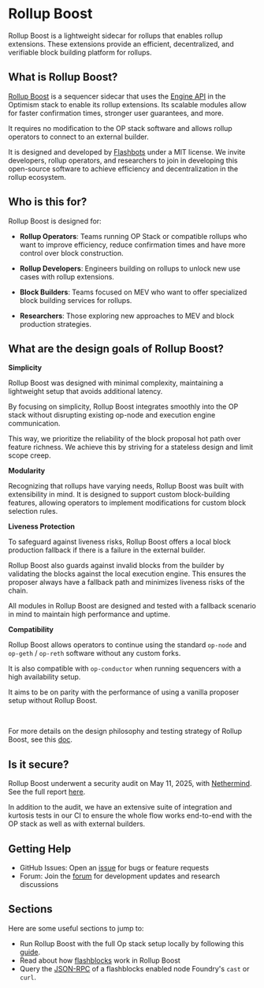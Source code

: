 # Rollup Boost

Rollup Boost is a lightweight sidecar for rollups that enables rollup extensions. These extensions provide an efficient, decentralized, and verifiable block building platform for rollups.

## What is Rollup Boost?

[Rollup Boost](https://github.com/flashbots/rollup-boost/) is a sequencer sidecar that uses the [Engine API](https://specs.optimism.io/protocol/exec-engine.html#engine-api) in the Optimism stack to enable its rollup extensions. Its scalable modules allow for faster confirmation times, stronger user guarantees, and more.

It requires no modification to the OP stack software and allows rollup operators to connect to an external builder.

It is designed and developed by [Flashbots](https://flashbots.net/) under a MIT license. We invite developers, rollup operators, and researchers to join in developing this open-source software to achieve efficiency and decentralization in the rollup ecosystem.

## Who is this for?

Rollup Boost is designed for:

- **Rollup Operators**: Teams running OP Stack or compatible rollups who want to improve efficiency, reduce confirmation times and have more control over block construction.

- **Rollup Developers**: Engineers building on rollups to unlock new use cases with rollup extensions.

- **Block Builders**: Teams focused on MEV who want to offer specialized block building services for rollups.

- **Researchers**: Those exploring new approaches to MEV and block production strategies.

## What are the design goals of Rollup Boost?

**Simplicity**

Rollup Boost was designed with minimal complexity, maintaining a lightweight setup that avoids additional latency. 

By focusing on simplicity, Rollup Boost integrates smoothly into the OP stack without disrupting existing op-node and execution engine communication.

This way, we prioritize the reliability of the block proposal hot path over feature richness. We achieve this by striving for a stateless design and limit scope creep.

**Modularity**

Recognizing that rollups have varying needs, Rollup Boost was built with extensibility in mind. It is designed to support custom block-building features, allowing operators to implement modifications for custom block selection rules.

**Liveness Protection**

To safeguard against liveness risks, Rollup Boost offers a local block production fallback if there is a failure in the external builder.

Rollup Boost also guards against invalid blocks from the builder by validating the blocks against the local execution engine. This ensures the proposer always have a fallback path and minimizes liveness risks of the chain.

All modules in Rollup Boost are designed and tested with a fallback scenario in mind to maintain high performance and uptime.

**Compatibility**

Rollup Boost allows operators to continue using the standard `op-node` and `op-geth` / `op-reth` software without any custom forks. 

It is also compatible with `op-conductor` when running sequencers with a high availability setup.

It aims to be on parity with the performance of using a vanilla proposer setup without Rollup Boost.

<br>

For more details on the design philosophy and testing strategy of Rollup Boost, see this [doc](https://github.com/flashbots/rollup-boost/blob/main/docs/design-philosophy-testing-strategy.md).

## Is it secure?

Rollup Boost underwent a security audit on May 11, 2025, with [Nethermind](https://www.nethermind.io). See the full report [here](https://github.com/flashbots/rollup-boost/blob/main/docs/NM_0411_0491_Security_Review_World_Rollup_Boost.pdf).

In addition to the audit, we have an extensive suite of integration and kurtosis tests in our CI to ensure the whole flow works end-to-end with the OP stack as well as with external builders.

## Getting Help

- GitHub Issues: Open an [issue](https://github.com/flashbots/rollup-boost/issues/new) for bugs or feature requests
- Forum: Join the [forum](https://collective.flashbots.net/c/rollup-boost) for development updates and research discussions

## Sections

Here are some useful sections to jump to:

- Run Rollup Boost with the full Op stack setup locally by following this [guide](./operators/local.md).
- Read about how [flashblocks](./modules/flashblocks.md) work in Rollup Boost
- Query the [JSON-RPC](./developers/flashblocks-rpc.md) of a flashblocks enabled node Foundry's `cast` or `curl`.
